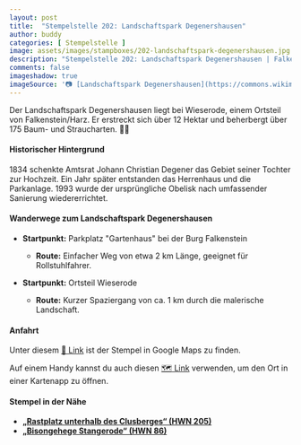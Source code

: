 ```yaml
---
layout: post
title:  "Stempelstelle 202: Landschaftspark Degenershausen"
author: buddy
categories: [ Stempelstelle ]
image: assets/images/stampboxes/202-landschaftspark-degenershausen.jpg
description: "Stempelstelle 202: Landschaftspark Degenershausen | Falkenstein/Harz"
comments: false
imageshadow: true
imageSource: '📷 [Landschaftspark Degenershausen](https://commons.wikimedia.org/wiki/File:Landschaftspark_Degenershausen.jpg) von <a href="https://de.wikipedia.org/wiki/User:Hejkal" class="extiw" title="de:User:Hejkal">Hejkal</a> unter Lizenz [CC BY-SA 2.0 de](https://creativecommons.org/licenses/by-sa/2.0/de/deed.en)'
---
```


Der Landschaftspark Degenershausen liegt bei Wieserode, einem Ortsteil von Falkenstein/Harz. Er erstreckt sich über 12 Hektar und beherbergt über 175 Baum- und Straucharten. 🌳🌼

#### Historischer Hintergrund

1834 schenkte Amtsrat Johann Christian Degener das Gebiet seiner Tochter zur Hochzeit. Ein Jahr später entstanden das Herrenhaus und die Parkanlage. 1993 wurde der ursprüngliche Obelisk nach umfassender Sanierung wiedererrichtet. 

#### Wanderwege zum Landschaftspark Degenershausen

- **Startpunkt:** Parkplatz "Gartenhaus" bei der Burg Falkenstein
  - **Route:** Einfacher Weg von etwa 2 km Länge, geeignet für Rollstuhlfahrer.

- **Startpunkt:** Ortsteil Wieserode
  - **Route:** Kurzer Spaziergang von ca. 1 km durch die malerische Landschaft.

#### Anfahrt

Unter diesem [📍 Link](https://www.google.com/maps/dir/?api=1&origin=&destination=51.685556%2C%2011.3075) ist der Stempel in Google Maps zu finden.

<div class="android-only">
  Auf einem Handy kannst du auch diesen 
  <a href="geo:51.685556,11.3075">🗺️ Link</a> 
  verwenden, um den Ort in einer Kartenapp zu öffnen.
  <p></p>
</div>

#### Stempel in der Nähe

- [**„Rastplatz unterhalb des Clusberges“ (HWN 205)**](/stempelstelle-205-rastplatz-unterhalb-des-clusberges)
- [**„Bisongehege Stangerode“ (HWN 86)**](/stempelstelle-86-bisongehege-stangerode)
